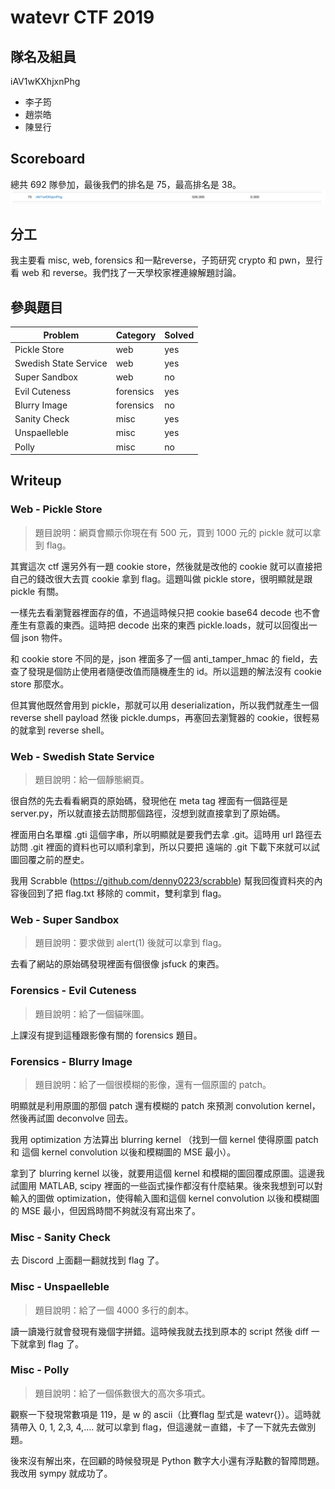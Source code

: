 # watevr CTF 2019
## 隊名及組員
iAV1wKXhjxnPhg
- 李子筠
- 趙崇皓
- 陳昱行

## Scoreboard
總共 692 隊參加，最後我們的排名是 75，最高排名是 38。
![ranking](./img/scoreboard.png)

## 分工
我主要看 misc, web, forensics 和一點reverse，子筠研究 crypto 和 pwn，昱行看 web 和 reverse。我們找了一天學校家裡連線解題討論。

## 參與題目
|Problem|Category|Solved|
|---|---|---|
|Pickle Store|web|yes|
|Swedish State Service|web|yes|
|Super Sandbox|web|no|
|Evil Cuteness|forensics|yes|
|Blurry Image|forensics|no|
|Sanity Check|misc|yes|
|Unspaelleble|misc|yes|
|Polly|misc|no|

## Writeup
### Web - Pickle Store
> 題目說明：網頁會顯示你現在有 500 元，買到 1000 元的 pickle 就可以拿到 flag。
   
其實這次 ctf 還另外有一題 cookie store，然後就是改他的 cookie 就可以直接把自己的錢改很大去買 cookie 拿到 flag。這題叫做 pickle store，很明顯就是跟 pickle 有關。
   
一樣先去看瀏覽器裡面存的值，不過這時候只把 cookie base64 decode 也不會產生有意義的東西。這時把 decode 出來的東西 pickle.loads，就可以回復出一個 json 物件。
   
和 cookie store 不同的是，json 裡面多了一個 anti_tamper_hmac 的 field，去查了發現是個防止使用者隨便改值而隨機產生的 id。所以這題的解法沒有 cookie store 那麼水。
   
但其實他既然會用到 pickle，那就可以用 deserialization，所以我們就產生一個 reverse shell payload 然後 pickle.dumps，再塞回去瀏覽器的 cookie，很輕易的就拿到 reverse shell。

### Web - Swedish State Service
> 題目說明：給一個靜態網頁。

很自然的先去看看網頁的原始碼，發現他在 meta tag 裡面有一個路徑是 server.py，所以就直接去訪問那個路徑，沒想到就直接拿到了原始碼。
   
裡面用白名單檔 .gti 這個字串，所以明顯就是要我們去拿 .git。這時用 url 路徑去訪問 .git 裡面的資料也可以順利拿到，所以只要把
遠端的 .git 下載下來就可以試圖回覆之前的歷史。
   
我用 Scrabble (https://github.com/denny0223/scrabble) 幫我回復資料夾的內容後回到了把 flag.txt 移除的 commit，雙利拿到 flag。

### Web - Super Sandbox
> 題目說明：要求做到 alert(1) 後就可以拿到 flag。

去看了網站的原始碼發現裡面有個很像 jsfuck 的東西。
### Forensics - Evil Cuteness
> 題目說明：給了一個貓咪圖。

上課沒有提到這種跟影像有關的 forensics 題目。
### Forensics - Blurry Image
> 題目說明：給了一個很模糊的影像，還有一個原圖的 patch。

明顯就是利用原圖的那個 patch 還有模糊的 patch 來預測 convolution kernel，然後再試圖 deconvolve 回去。
   
我用 optimization 方法算出 blurring kernel （找到一個 kernel 使得原圖 patch 和 這個 kernel convolution 以後和模糊圖的 MSE 最小）。
   
拿到了 blurring kernel 以後，就要用這個 kernel 和模糊的圖回覆成原圖。這邊我試圖用 MATLAB, scipy 裡面的一些函式操作都沒有什麼結果。後來我想到可以對輸入的圖做 optimization，使得輸入圖和這個 kernel convolution 以後和模糊圖的 MSE 最小，但因爲時間不夠就沒有寫出來了。

### Misc - Sanity Check
去 Discord 上面翻一翻就找到 flag 了。

### Misc - Unspaelleble
> 題目說明：給了一個 4000 多行的劇本。

讀一讀幾行就會發現有幾個字拼錯。這時候我就去找到原本的 script 然後 diff 一下就拿到 flag 了。

### Misc - Polly
> 題目說明：給了一個係數很大的高次多項式。

觀察一下發現常數項是 119，是 w 的 ascii（比賽flag 型式是 watevr{}）。這時就猜帶入 0, 1, 2,3, 4,.... 就可以拿到 flag，但這邊就ㄧ直錯，卡了一下就先去做別題。
   
後來沒有解出來，在回顧的時候發現是 Python 數字大小還有浮點數的智障問題。我改用 sympy 就成功了。